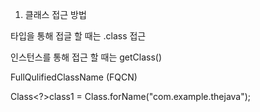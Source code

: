1. 클래스 접근 방법

타입을 통해 접글 할 때는 .class 접근

인스턴스를 통해 접근 할 때는 getClass()

FullQulifiedClassName (FQCN)

 Class<?>class1  = Class.forName("com.example.thejava");
